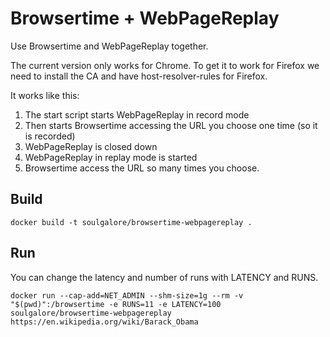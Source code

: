 # Browsertime + WebPageReplay
Use Browsertime and WebPageReplay together.

The current version only works for Chrome. To get it to work for Firefox we need to install the CA and have host-resolver-rules for Firefox.

It works like this:
1. The start script starts WebPageReplay in record mode
2. Then starts Browsertime accessing the URL you choose one time (so it is recorded)
3. WebPageReplay is closed down
4. WebPageReplay in replay mode is started
5. Browsertime access the URL so many times you choose.


## Build

```
docker build -t soulgalore/browsertime-webpagereplay .
```

## Run
You can change the latency and number of runs with LATENCY and RUNS.

```
docker run --cap-add=NET_ADMIN --shm-size=1g --rm -v "$(pwd)":/browsertime -e RUNS=11 -e LATENCY=100 soulgalore/browsertime-webpagereplay https://en.wikipedia.org/wiki/Barack_Obama
```
